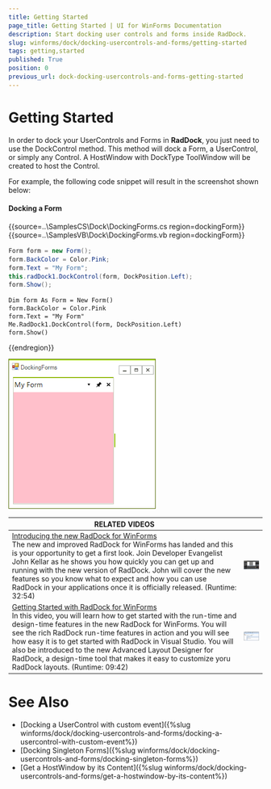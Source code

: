 ```yaml
---
title: Getting Started
page_title: Getting Started | UI for WinForms Documentation
description: Start docking user controls and forms inside RadDock.
slug: winforms/dock/docking-usercontrols-and-forms/getting-started
tags: getting,started
published: True
position: 0
previous_url: dock-docking-usercontrols-and-forms-getting-started
---
```


# Getting Started
 
In order to dock your UserControls and Forms in __RadDock__, you just need to use the DockControl method. This method will dock a Form, a UserControl, or simply any Control. A HostWindow with DockType ToolWindow will be created to host the Control.

For example, the following code snippet will result in the screenshot shown below:

#### Docking a Form 

{{source=..\SamplesCS\Dock\DockingForms.cs region=dockingForm}} 
{{source=..\SamplesVB\Dock\DockingForms.vb region=dockingForm}} 

````C#
Form form = new Form();
form.BackColor = Color.Pink;
form.Text = "My Form";
this.radDock1.DockControl(form, DockPosition.Left);
form.Show();

````
````VB.NET
Dim form As Form = New Form()
form.BackColor = Color.Pink
form.Text = "My Form"
Me.RadDock1.DockControl(form, DockPosition.Left)
form.Show()

````

{{endregion}} 


![dock-docking-usercontrols-and-forms-getting-started 001](images/dock-docking-usercontrols-and-forms-getting-started001.png)


| RELATED VIDEOS |  |
| ------ | ------ |
|[Introducing the new RadDock for WinForms](http://www.telerik.com/videos/winforms/introducing-the-new-raddock-for-winforms)<br>The new and improved RadDock for WinForms has landed and this is your opportunity to get a first look. Join Developer Evangelist John Kellar as he shows you how quickly you can get up and running with the new version of RadDock. John will cover the new features so you know what to expect and how you can use RadDock in your applications once it is officially released. (Runtime: 32:54)|![dock-docking-usercontrols-and-forms-getting-started 002](images/dock-docking-usercontrols-and-forms-getting-started002.png)| 
|[Getting Started with RadDock for WinForms](http://www.telerik.com/videos/winforms/getting-started-with-raddock-for-winforms)<br>In this video, you will learn how to get started with the run-time and design-time features in the new RadDock for WinForms. You will see the rich RadDock run-time features in action and you will see how easy it is to get started with RadDock in Visual Studio. You will also be introduced to the new Advanced Layout Designer for RadDock, a design-time tool that makes it easy to customize yoru RadDock layouts. (Runtime: 09:42)| ![dock-docking-usercontrols-and-forms-getting-started 003](images/dock-docking-usercontrols-and-forms-getting-started003.png)|

# See Also

* [Docking a UserControl with custom event]({%slug winforms/dock/docking-usercontrols-and-forms/docking-a-usercontrol-with-custom-event%})     
* [Docking Singleton Forms]({%slug winforms/dock/docking-usercontrols-and-forms/docking-singleton-forms%})
* [Get a HostWindow by its Content]({%slug winforms/dock/docking-usercontrols-and-forms/get-a-hostwindow-by-its-content%}) 

